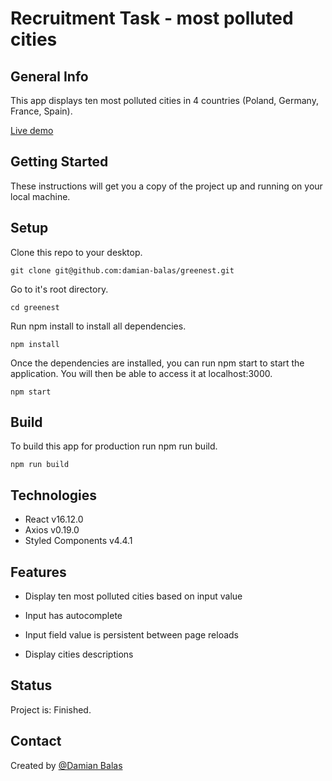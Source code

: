 # Recruitment Task - most polluted cities

## General Info

This app displays ten most polluted cities in 4 countries (Poland, Germany, France, Spain).

[Live demo](https://damian-balas.github.io/greenest/)

## Getting Started

These instructions will get you a copy of the project up and running on your local machine.

## Setup

Clone this repo to your desktop.

    git clone git@github.com:damian-balas/greenest.git

Go to it's root directory.

    cd greenest

Run npm install to install all dependencies.

    npm install

Once the dependencies are installed, you can run npm start to start the application. You will then be able to access it at localhost:3000.

    npm start

## Build

To build this app for production run npm run build.

    npm run build

## Technologies

- React v16.12.0
- Axios v0.19.0
- Styled Components v4.4.1

## Features

- Display ten most polluted cities based on input value

- Input has autocomplete

- Input field value is persistent between page reloads

- Display cities descriptions

## Status

Project is: Finished.

## Contact

Created by [@Damian Balas](https://github.com/damian-balas/)
